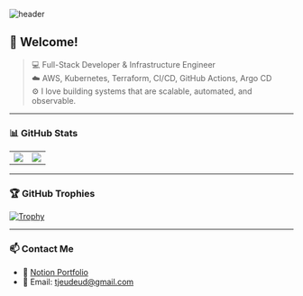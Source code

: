 <!-- Profile Header -->

![header](https://capsule-render.vercel.app/api?type=waving&height=300&color=gradient&text=Full-Stack%20%7C%20Cloud%20Engineer&reversal=false&textBg=false&fontSize=60&desc=Aspiring%20DevOps%20Engineer%20💻%20%7C%20Ready%20to%20Build,%20Learn%20and%20Grow%20🌱&fontAlignY=35&animation=fadeIn&stroke=00000&rotate=0&strokeWidth=1)



## 👋 Welcome!  
> 💻 Full-Stack Developer & Infrastructure Engineer  
> ☁️ AWS, Kubernetes, Terraform, CI/CD, GitHub Actions, Argo CD  
> ⚙️ I love building systems that are scalable, automated, and observable.

---
### 📊 GitHub Stats

<table>
  <tr>
    <td>
      <img src="https://github-readme-stats.vercel.app/api/top-langs/?username=hsj1024&layout=compact&theme=default" />
    </td>
    <td>
      <img src="https://github-readme-stats.vercel.app/api?username=hsj1024&show_icons=true&theme=holi" />
    </td>
  </tr>
</table>

---

### 🏆 GitHub Trophies  
[![Trophy](https://github-profile-trophy.vercel.app/?username=hsj1024&theme=dracula&row=1&margin-w=10)](https://github.com/ryo-ma/github-profile-trophy)

---

### 📫 Contact Me  
- 💼 [Notion Portfolio](https://gratis-path-fb4.notion.site/47b890b855b74a48a739e197b25e7689?pvs=4)  
- 📮 Email: tjeudeud@gmail.com

